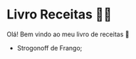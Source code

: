 #  Livro Receitas :man_cook:

Olá! Bem vindo ao meu livro de receitas :wave:

- Strogonoff de Frango;



